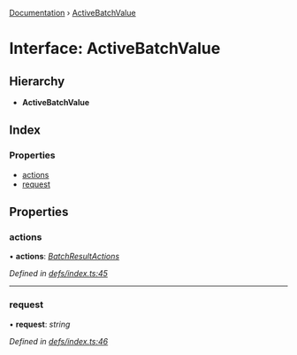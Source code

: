 [Documentation](../README.md) › [ActiveBatchValue](activebatchvalue.md)

# Interface: ActiveBatchValue

## Hierarchy

* **ActiveBatchValue**

## Index

### Properties

* [actions](activebatchvalue.md#actions)
* [request](activebatchvalue.md#request)

## Properties

###  actions

• **actions**: *[BatchResultActions](batchresultactions.md)*

*Defined in [defs/index.ts:45](https://github.com/badbatch/graphql-box/blob/cfaf258/packages/fetch-manager/src/defs/index.ts#L45)*

___

###  request

• **request**: *string*

*Defined in [defs/index.ts:46](https://github.com/badbatch/graphql-box/blob/cfaf258/packages/fetch-manager/src/defs/index.ts#L46)*
